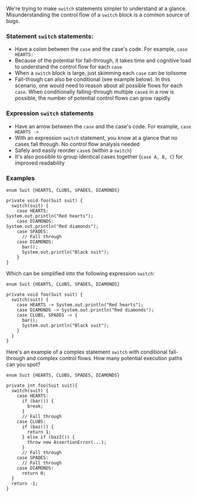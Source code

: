 We're trying to make `switch` statements simpler to understand at a glance.
Misunderstanding the control flow of a `switch` block is a common source of
bugs.

### Statement `switch` statements:

*   Have a colon between the `case` and the case's code. For example, `case
    HEARTS:`
*   Because of the potential for fall-through, it takes time and cognitive load
    to understand the control flow for each `case`
*   When a `switch` block is large, just skimming each `case` can be toilsome
*   Fall-though can also be conditional (see example below). In this scenario,
    one would need to reason about all possible flows for each `case`. When
    conditionally falling-through multiple `case`s in a row is possible, the
    number of potential control flows can grow rapidly

### Expression `switch` statements

*   Have an arrow between the `case` and the case's code. For example, `case
    HEARTS ->`
*   With an expression `switch` statement, you know at a glance that no cases
    fall through. No control flow analysis needed
*   Safely and easily reorder `case`s (within a `switch`)
*   It's also possible to group identical cases together (`case A, B, C`) for
    improved readability

### Examples

``` {.bad}
enum Suit {HEARTS, CLUBS, SPADES, DIAMONDS}

private void foo(Suit suit) {
  switch(suit) {
    case HEARTS:
System.out.println("Red hearts");
    case DIAMONDS:
System.out.println("Red diamonds");
    case SPADES:
      // Fall through
    case DIAMONDS:
      bar();
      System.out.println("Black suit");
    }
}
```

Which can be simplified into the following expression `switch`:

``` {.good}
enum Suit {HEARTS, CLUBS, SPADES, DIAMONDS}

private void foo(Suit suit) {
  switch(suit) {
    case HEARTS -> System.out.println("Red hearts");
    case DIAMONDS -> System.out.println("Red diamonds");
    case CLUBS, SPADES -> {
      bar();
      System.out.println("Black suit");
    }
  }
}
```

Here's an example of a complex statement `switch` with conditional fall-through
and complex control flows. How many potential execution paths can you spot?

``` {.bad}
enum Suit {HEARTS, CLUBS, SPADES, DIAMONDS}

private int foo(Suit suit){
  switch(suit) {
    case HEARTS:
      if (bar()) {
        break;
      }
      // Fall through
    case CLUBS:
      if (baz()) {
        return 1;
      } else if (baz2()) {
        throw new AssertionError(...);
      }
      // Fall through
    case SPADES:
      // Fall through
    case DIAMONDS:
      return 0;
  }
  return -1;
}
```
